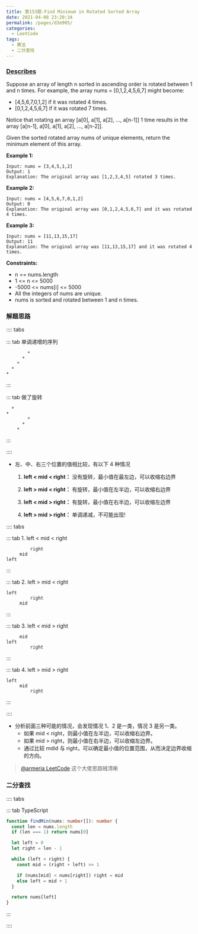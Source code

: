 ```yaml
---
title: 第153题-Find Minimum in Rotated Sorted Array
date: 2021-04-08 23:20:34
permalink: /pages/d3e905/
categories:
  - LeetCode
tags:
  - 算法
  - 二分查找
---
```


### [Describes](https://leetcode-cn.com/problems/find-minimum-in-rotated-sorted-array/)

Suppose an array of length <span class="span-shadow">n</span> sorted in ascending order is rotated between <span class="span-shadow">1</span> and <span class="span-shadow">n</span> times. For example, the array <span class="span-shadow">nums = [0,1,2,4,5,6,7]</span> might become:

- <span class="span-shadow">[4,5,6,7,0,1,2]</span> if it was rotated <span class="span-shadow">4</span> times.
- <span class="span-shadow">[0,1,2,4,5,6,7]</span> if it was rotated <span class="span-shadow">7</span> times.

Notice that rotating an array <span class="span-shadow">[a[0], a[1], a[2], ..., a[n-1]]</span> 1 time results in the array <span class="span-shadow">[a[n-1], a[0], a[1], a[2], ..., a[n-2]]</span>.

Given the sorted rotated array <span class="span-shadow">nums</span> of unique elements, return the minimum element of this array.

<!-- more -->

**Example 1:**

```
Input: nums = [3,4,5,1,2]
Output: 1
Explanation: The original array was [1,2,3,4,5] rotated 3 times.
```

**Example 2:**

```
Input: nums = [4,5,6,7,0,1,2]
Output: 0
Explanation: The original array was [0,1,2,4,5,6,7] and it was rotated 4 times.
```

**Example 3:**

```
Input: nums = [11,13,15,17]
Output: 11
Explanation: The original array was [11,13,15,17] and it was rotated 4 times.
```

**Constraints:**

- <span class="span-shadow">n == nums.length</span>
- <span class="span-shadow">1 <= n <= 5000</span>
- <span class="span-shadow">-5000 <= nums[i] <= 5000</span>
- All the integers of <span class="span-shadow">nums</span> are unique.
- <span class="span-shadow">nums</span> is sorted and rotated between <span class="span-shadow">1</span> and <span class="span-shadow">n</span> times.

### 解题思路

:::: tabs

::: tab 单调递增的序列

```
        *
      *
    *
  *
*
```

:::

::: tab 做了旋转

```
  *
*
        *
      *
    *
```

:::

::::

- 左、中、右三个位置的值相比较，有以下 4 种情况

  1. **left < mid < right：** 没有旋转，最小值在最左边，可以收缩右边界

  2. **left > mid < right：** 有旋转，最小值在左半边，可以收缩右边界

  3. **left < mid > right：** 有旋转，最小值在右半边，可以收缩左边界

  4. **left > mid > right：** 单调递减，不可能出现!

:::: tabs

::: tab 1. left < mid < right

```
         right
     mid
left
```

:::

::: tab 2. left > mid < right

```
left
         right
     mid
```

:::

::: tab 3. left < mid > right

```
     mid
left
         right
```

:::

::: tab 4. left > mid > right

```
left
     mid
         right
```

:::

::::

- 分析前面三种可能的情况，会发现情况 1、2 是一类，情况 3 是另一类。
  - 如果 mid < right，则最小值在左半边，可以收缩右边界。
  - 如果 mid > right，则最小值在右半边，可以收缩左边界。
  - 通过比较 mdid 与 right，可以确定最小值的位置范围，从而决定边界收缩的方向。

> [@armeria LeetCode](https://leetcode-cn.com/problems/find-minimum-in-rotated-sorted-array/solution/er-fen-cha-zhao-wei-shi-yao-zuo-you-bu-dui-cheng-z/) 这个大佬思路贼清晰

### 二分查找

:::: tabs

::: tab TypeScript

```TypeScript
function findMin(nums: number[]): number {
  const len = nums.length
  if (len === 1) return nums[0]

  let left = 0
  let right = len - 1

  while (left < right) {
    const mid = (right + left) >> 1

    if (nums[mid] < nums[right]) right = mid
    else left = mid + 1
  }

  return nums[left]
}
```

:::

::::
